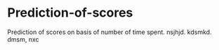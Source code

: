 # Prediction-of-scores
Prediction of scores on basis of number of time spent.
nsjhjd.
kdsmkd.
 dmsm,
nxc
